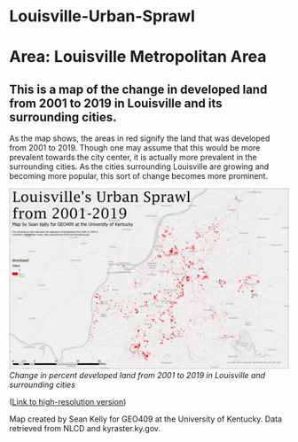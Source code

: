 # Louisville-Urban-Sprawl
# Area: Louisville Metropolitan Area
## This is a map of the change in developed land from 2001 to 2019 in Louisville and its surrounding cities.

As the map shows, the areas in red signify the land that was developed from 2001 to 2019. Though one may assume that this would be more prevalent towards the city center,
it is actually more prevalent in the surrounding cities. As the cities surrounding Louisville are growing and becoming more popular, this sort of change becomes more prominent. 

![Louisville's Urban Sprawl](LouisvilleChange.jpg)     
*Change in percent developed land from 2001 to 2019 in Louisville and surrounding cities*

([Link to high-resolution version](LouisvilleChange.pdf))     

Map created by Sean Kelly for GEO409 at the University of Kentucky. Data retrieved from NLCD and kyraster.ky.gov.